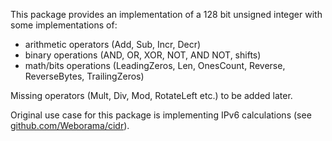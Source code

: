This package provides an implementation of a 128 bit unsigned integer with some
implementations of:
- arithmetic operators (Add, Sub, Incr, Decr)
- binary operations (AND, OR, XOR, NOT, AND NOT, shifts)
- math/bits operations (LeadingZeros, Len, OnesCount, Reverse, ReverseBytes, TrailingZeros)

Missing operators (Mult, Div, Mod, RotateLeft etc.) to be added later.

Original use case for this package is implementing IPv6 calculations (see
[github.com/Weborama/cidr](http://github.com/Weborama/cidr)).
